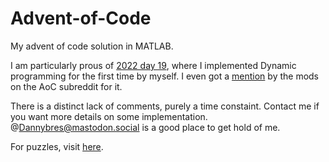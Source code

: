 # Advent-of-Code

My advent of code solution in MATLAB.

I am particularly prous of [2022 day 19](https://github.com/dannybres/Advent-of-Code/blob/main/2022/Day%2019/day19puzzle2.m), where I implemented Dynamic programming for the first time by myself. I even got a [mention](https://www.reddit.com/r/adventofcode/comments/zur64s/introducing_your_aoc_2022_mistiltoe_elfucators/) by the mods on the AoC subreddit for it.

There is a distinct lack of comments, purely a time constaint. Contact me if you want more details on some implementation. @Dannybres@mastodon.social is a good place to get hold of me.

For puzzles, visit [here](https://adventofcode.com).